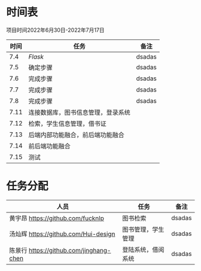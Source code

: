 # 时间表
项目时间2022年6月30日-2022年7月17日

| 时间 | 任务                             | 备注   |
|------|----------------------------------|--------|
| 7.4  | *Flask*                          | dsadas |
| 7.5  | 确定步骤                         | dsadas |
| 7.6  | 完成步骤                         | dsadas |
| 7.7  | 完成步骤                         | dsadas |
| 7.8  | 完成步骤                         | dsadas |
| 7.11 | 连接数据库，图书信息管理，登录系统 |        |
| 7.12 | 检索，学生信息管理，借书证         |        |
| 7.13 | 后端内部功能融合，前后端功能融合  |        |
| 7.14 | 前后端功能融合                   |        |
| 7.15 | 测试                             |        |

 
# 任务分配

| 人员                                    | 任务              | 备注   |
|---------------------------------------|-----------------|--------|
| 黄宇昂 https://github.com/fucknlp       | 图书检索          | dsadas |
| 汤灿辉 https://github.com/Hui-design    | 图书管理，学生管理 | dsadas |
| 陈景行 https://github.com/jinghang-chen | 登陆系统，借阅系统 | dsadas |
